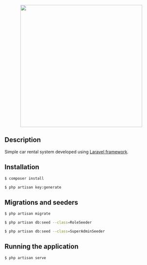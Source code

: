 <p align="center"><a href="https://laravel.com" target="_blank"><img src="https://raw.githubusercontent.com/laravel/art/master/logo-lockup/5%20SVG/2%20CMYK/1%20Full%20Color/laravel-logolockup-cmyk-red.svg" width="400"></a></p>

## Description

Simple car rental system developed using [Laravel framework](https://github.com/laravel).

## Installation

```bash
$ composer install

$ php artisan key:generate
```

## Migrations and seeders

```bash
$ php artisan migrate

$ php artisan db:seed --class=RoleSeeder

$ php artisan db:seed --class=SuperAdminSeeder
```

## Running the application

```bash
$ php artisan serve
```
